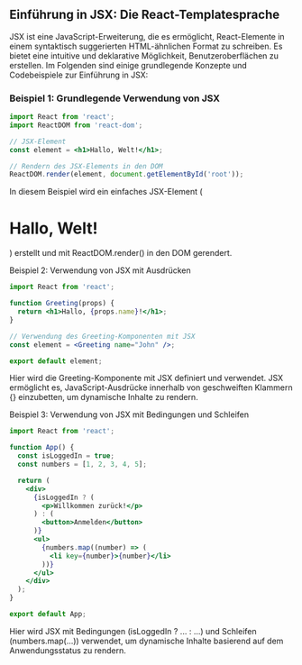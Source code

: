 ## Einführung in JSX: Die React-Templatesprache

JSX ist eine JavaScript-Erweiterung, die es ermöglicht, React-Elemente in einem syntaktisch suggerierten HTML-ähnlichen Format zu schreiben. Es bietet eine intuitive und deklarative Möglichkeit, Benutzeroberflächen zu erstellen. Im Folgenden sind einige grundlegende Konzepte und Codebeispiele zur Einführung in JSX:

### Beispiel 1: Grundlegende Verwendung von JSX

```jsx
import React from 'react';
import ReactDOM from 'react-dom';

// JSX-Element
const element = <h1>Hallo, Welt!</h1>;

// Rendern des JSX-Elements in den DOM
ReactDOM.render(element, document.getElementById('root'));
```

In diesem Beispiel wird ein einfaches JSX-Element (<h1>Hallo, Welt!</h1>) erstellt und mit ReactDOM.render() in den DOM gerendert.

Beispiel 2: Verwendung von JSX mit Ausdrücken

```jsx
import React from 'react';

function Greeting(props) {
  return <h1>Hallo, {props.name}!</h1>;
}

// Verwendung des Greeting-Komponenten mit JSX
const element = <Greeting name="John" />;

export default element;
```

Hier wird die Greeting-Komponente mit JSX definiert und verwendet. JSX ermöglicht es, JavaScript-Ausdrücke innerhalb von geschweiften Klammern {} einzubetten, um dynamische Inhalte zu rendern.

Beispiel 3: Verwendung von JSX mit Bedingungen und Schleifen

```jsx
import React from 'react';

function App() {
  const isLoggedIn = true;
  const numbers = [1, 2, 3, 4, 5];

  return (
    <div>
      {isLoggedIn ? (
        <p>Willkommen zurück!</p>
      ) : (
        <button>Anmelden</button>
      )}
      <ul>
        {numbers.map((number) => (
          <li key={number}>{number}</li>
        ))}
      </ul>
    </div>
  );
}

export default App;
```

Hier wird JSX mit Bedingungen (isLoggedIn ? ... : ...) und Schleifen (numbers.map(...)) verwendet, um dynamische Inhalte basierend auf dem Anwendungsstatus zu rendern.
